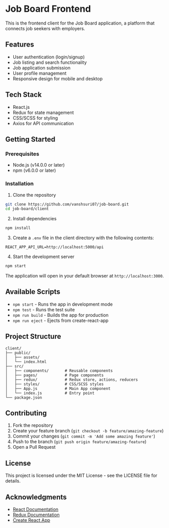 # Job Board Frontend

This is the frontend client for the Job Board application, a platform that connects job seekers with employers.

## Features

- User authentication (login/signup)
- Job listing and search functionality
- Job application submission
- User profile management
- Responsive design for mobile and desktop

## Tech Stack

- React.js
- Redux for state management
- CSS/SCSS for styling
- Axios for API communication

## Getting Started

### Prerequisites

- Node.js (v14.0.0 or later)
- npm (v6.0.0 or later)

### Installation

1. Clone the repository

```bash
git clone https://github.com/vanshsuri07/job-board.git
cd job-board/client
```

2. Install dependencies

```bash
npm install
```

3. Create a `.env` file in the client directory with the following contents:

```
REACT_APP_API_URL=http://localhost:5000/api
```

4. Start the development server

```bash
npm start
```

The application will open in your default browser at `http://localhost:3000`.

## Available Scripts

- `npm start` - Runs the app in development mode
- `npm test` - Runs the test suite
- `npm run build` - Builds the app for production
- `npm run eject` - Ejects from create-react-app

## Project Structure

```
client/
├── public/
│   ├── assets/
│   └── index.html
├── src/
│   ├── components/       # Reusable components
│   ├── pages/            # Page components
│   ├── redux/            # Redux store, actions, reducers
│   ├── styles/           # CSS/SCSS styles
│   ├── App.js            # Main App component
│   └── index.js          # Entry point
└── package.json
```

## Contributing

1. Fork the repository
2. Create your feature branch (`git checkout -b feature/amazing-feature`)
3. Commit your changes (`git commit -m 'Add some amazing feature'`)
4. Push to the branch (`git push origin feature/amazing-feature`)
5. Open a Pull Request

## License

This project is licensed under the MIT License - see the LICENSE file for details.

## Acknowledgments

- [React Documentation](https://reactjs.org/docs/getting-started.html)
- [Redux Documentation](https://redux.js.org/)
- [Create React App](https://create-react-app.dev/)
